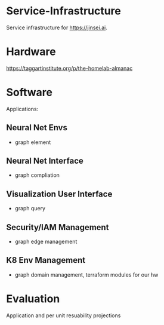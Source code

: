 # Service-Infrastructure

Service infrastructure for  https://jinsei.ai.

# Hardware

https://taggartinstitute.org/p/the-homelab-almanac

# Software

Applications:

## Neural Net Envs
 - graph element

## Neural Net Interface
- graph compliation

## Visualization User Interface
- graph query 

## Security/IAM Management 
- graph edge management

## K8 Env Management
- graph domain management, terraform modules for our hw

# Evaluation

Application and per unit resuability projections



